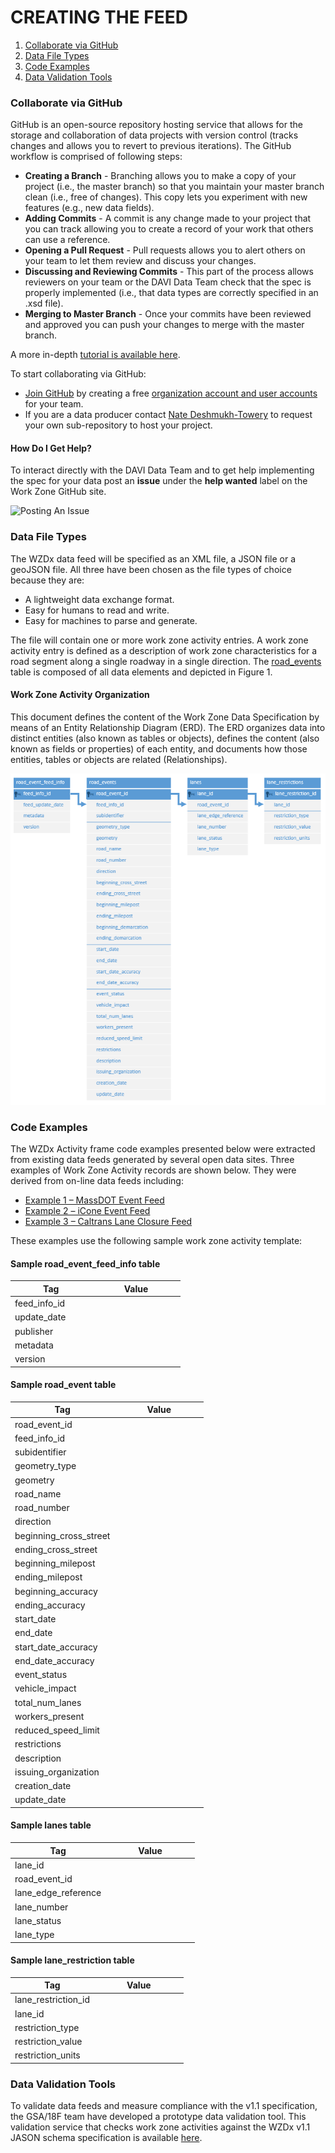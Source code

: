 # CREATING THE FEED

1. [Collaborate via GitHub](#collaborate-via-GitHub)
2. [Data File Types](#data-file-types)
3. [Code Examples](#code-examples)
4. [Data Validation Tools](#data-validation-tools)

### Collaborate via GitHub
GitHub is an open-source repository hosting service that allows for the storage and collaboration of data projects with version control (tracks changes and allows you to revert to previous iterations). The GitHub workflow is comprised of following steps:
- **Creating a Branch** - Branching allows you to make a copy of your project (i.e., the master branch) so that you maintain your master branch clean (i.e., free of changes). This copy lets you experiment with new features (e.g., new data fields).
- **Adding Commits** - A commit is any change made to your project that you can track allowing you to create a record of your work that others can use a reference.  
- **Opening a Pull Request** - Pull requests allows you to alert others on your team to let them review and discuss your changes. 
- **Discussing and Reviewing Commits** - This part of the process allows reviewers on your team or the DAVI Data Team check that the spec is properly implemented (i.e., that data types are correctly specified in an .xsd file).
- **Merging to Master Branch** - Once your commits have been reviewed and approved you can push your changes to merge with the master branch. 

A more in-depth [tutorial is available here](https://guides.github.com/introduction/flow/).

To start collaborating via GitHub:
- [Join GitHub](https://github.com/) by creating a free [organization account and user accounts](https://help.github.com/articles/differences-between-user-and-organization-accounts/) for your team.
- If you are a data producer contact [Nate Deshmukh-Towery](nate.deshmukh-towery@dot.gov) to request your own sub-repository to host your project.

#### How Do I Get Help?
To interact directly with the DAVI Data Team and to get help implementing the spec for your data post an **issue** under the **help wanted** label on the Work Zone GitHub site.

![Posting An Issue](https://github.com/usdot-jpo-ode/jpo-wzdx/blob/master/images/issues.png)

### Data File Types
The WZDx data feed will be specified as an XML file, a JSON file or a geoJSON file. All three have been chosen as the file types of choice because they are:
- A lightweight data exchange format.
- Easy for humans to read and write.
- Easy for machines to parse and generate. 

The file will contain one or more work zone activity entries. A work zone activity entry is defined as a description of work zone characteristics for a road segment along a single roadway in a single direction. The [road_events](/data-tables/road_events.md) table is composed of all data elements and depicted in Figure 1.

#### Work Zone Activity Organization
This document defines the content of the Work Zone Data Specification by means of an Entity Relationship Diagram (ERD). The ERD organizes data into distinct entities (also known as tables or objects), defines the content (also known as fields or properties) of each entity, and documents how those entities, tables or objects are related (Relationships). 

![Fig. 1](/data-tables/road_event_erd.png)

### Code Examples
The WZDx Activity frame code examples presented below were extracted from existing data feeds generated by several open data sites. 
Three examples of Work Zone Activity records are shown below. They were derived from on-line data feeds including:
* [Example 1 – MassDOT Event Feed](/create-feed/massdot.md)
* [Example 2 – iCone Event Feed](/create-feed/icone.md)
* [Example 3 – Caltrans Lane Closure Feed](/create-feed/caltrans.md#json-implementation)

These examples use the following sample work zone activity template:

#### Sample road_event_feed_info table
| &nbsp; &nbsp; &nbsp; &nbsp; &nbsp; &nbsp; Tag &nbsp; &nbsp; &nbsp; &nbsp; &nbsp; &nbsp; | &nbsp; &nbsp; &nbsp; &nbsp; &nbsp; &nbsp; Value &nbsp; &nbsp; &nbsp; &nbsp; &nbsp; &nbsp; |
| --------------------------------------------------------------------------------------- | ----------------------------------------------------------------------------------------- |
| feed_info_id                                                                              |                                                                                           |
| update_date                                                                             |                                                                                           |
| publisher                                                                         |                                                                                           |
| metadata                                                                             |                                                                                           |
| version                                                                              |                                                                                           |

#### Sample road_event table
| &nbsp; &nbsp; &nbsp; &nbsp; &nbsp; &nbsp; Tag &nbsp; &nbsp; &nbsp; &nbsp; &nbsp; &nbsp; | &nbsp; &nbsp; &nbsp; &nbsp; &nbsp; &nbsp; Value &nbsp; &nbsp; &nbsp; &nbsp; &nbsp; &nbsp; |
| --------------------------------------------------------------------------------------- | ----------------------------------------------------------------------------------------- |
| road_event_id                                                                              |                                                                                           |
| feed_info_id                                                                             |                                                                                           |
| subidentifier                                                                           |                                                                                           |
| geometry_type                                                                              |                                                                                           |
| geometry                                                                              |                                                                                           |
| road_name                                                                            |                                                                                           |
| road_number                                                                              |                                                                                           |
| direction                                                                              |                                                                                           |
| beginning_cross_street                                                                              |                                                                                           |
| ending_cross_street                                                                            |                                                                                           |
| beginning_milepost                                                                              |                                                                                           |
| ending_milepost                                                                              |                                                                                           |
| beginning_accuracy                                                                              |                                                                                           |
| ending_accuracy                                                                              |                                                                                           |
| start_date              |                                                                                           |
| end_date                    |                                                                                           |
| start_date_accuracy              |                                                                                           |
| end_date_accuracy                    |                                                                                           |
| event_status                                                                               |                                                                                           |
| vehicle_impact                                                                               |                                                                                           |
| total_num_lanes                                                                              |                                                                                           |
| workers_present                                                                          |                                                                                           |
| reduced_speed_limit                                                                         |                                                                                           |
| restrictions                                     |                                                                                           |
| description                                                                             |                                                                                           |
| issuing_organization                                                                     |                                                                                           |
| creation_date                                                                  |                                                                                           |
| update_date                                                                    |                                                                                           |

#### Sample lanes table
| &nbsp; &nbsp; &nbsp; &nbsp; &nbsp; &nbsp; Tag &nbsp; &nbsp; &nbsp; &nbsp; &nbsp; &nbsp; | &nbsp; &nbsp; &nbsp; &nbsp; &nbsp; &nbsp; Value &nbsp; &nbsp; &nbsp; &nbsp; &nbsp; &nbsp; |
| --------------------------------------------------------------------------------------- | ----------------------------------------------------------------------------------------- |
| lane_id                                                                              |                                                                                           |
| road_event_id                                                                             |                                                                                           |
| lane_edge_reference                                                                         |                                                                                           |
| lane_number                                                                             |                                                                                           |
| lane_status                                                                              |                                                                                           |
| lane_type                                                                           |                                                                                           |

#### Sample lane_restriction table
| &nbsp; &nbsp; &nbsp; &nbsp; &nbsp; &nbsp; Tag &nbsp; &nbsp; &nbsp; &nbsp; &nbsp; &nbsp; | &nbsp; &nbsp; &nbsp; &nbsp; &nbsp; &nbsp; Value &nbsp; &nbsp; &nbsp; &nbsp; &nbsp; &nbsp; |
| --------------------------------------------------------------------------------------- | ----------------------------------------------------------------------------------------- |
| lane_restriction_id                                                                              |                                                                                           |
| lane_id                                                                             |                                                                                           |
| restriction_type                                                                         |                                                                                           |
| restriction_value                                                                             |                                                                                           |
| restriction_units                                                                              |                                                                                           |

### Data Validation Tools
To validate data feeds and measure compliance with the v1.1 specification, the GSA/18F team have developed a prototype data validation tool. This validation service that checks work zone activities against the WZDx v1.1 JASON schema specification is available [here](https://github.com/18F/usdot-jpo-ode-workzone-data-exchange/wiki).

